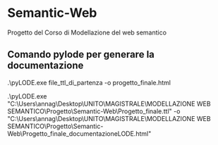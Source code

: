 # Semantic-Web
Progetto del Corso di Modellazione del web semantico


## Comando pylode per generare la documentazione

.\pyLODE.exe file_ttl_di_partenza -o progetto_finale.html

.\pyLODE.exe "C:\Users\annag\Desktop\UNITO\MAGISTRALE\MODELLAZIONE WEB SEMANTICO\Progetto\Semantic-Web\Progetto_finale.ttl" -o "C:\Users\annag\Desktop\UNITO\MAGISTRALE\MODELLAZIONE WEB SEMANTICO\Progetto\Semantic-Web\Progetto_finale_documentazioneLODE.html"

